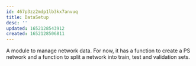 ```yaml
---
id: 467p3zz2mdp1lb3kx7anvuq
title: DataSetup
desc: ''
updated: 1652128543912
created: 1652128506811
---
```


A module to manage network data. For now, it has a function to create a PS network and a function to split a network into train, test and validation sets.